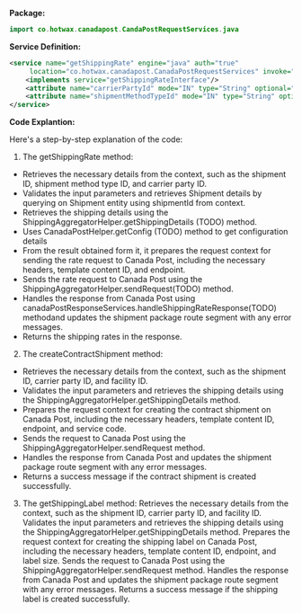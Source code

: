 **Package:**
```java
import co.hotwax.canadapost.CandaPostRequestServices.java
```

**Service Definition:**
```xml
<service name="getShippingRate" engine="java" auth="true"
     location="co.hotwax.canadapost.CanadaPostRequestServices" invoke="getShippingRate">
    <implements service="getShippingRateInterface"/>
    <attribute name="carrierPartyId" mode="IN" type="String" optional="true"/>
    <attribute name="shipmentMethodTypeId" mode="IN" type="String" optional="true"/>
</service>
```

**Code Explantion:**

Here's a step-by-step explanation of the code:

1. The getShippingRate method:
- Retrieves the necessary details from the context, such as the shipment ID, shipment method type ID, and carrier party ID.
- Validates the input parameters and retrieves Shipment details by querying on Shipment entity using shipmentId from context.
- Retrieves the shipping details using the ShippingAggregatorHelper.getShippingDetails (TODO) method.
- Uses CanadaPostHelper.getConfig (TODO) method  to get configuration details
- From the result obtained form it, it prepares the request context for sending the rate request to Canada Post, including the necessary headers, template content ID, and endpoint.
- Sends the rate request to Canada Post using the ShippingAggregatorHelper.sendRequest(TODO) method.
- Handles the response from Canada Post using canadaPostResponseServices.handleShippingRateResponse(TODO) methodand updates the shipment package route segment with any error messages.
- Returns the shipping rates in the response.

2. The createContractShipment method:
- Retrieves the necessary details from the context, such as the shipment ID, carrier party ID, and facility ID.
- Validates the input parameters and retrieves the shipping details using the ShippingAggregatorHelper.getShippingDetails method.
- Prepares the request context for creating the contract shipment on Canada Post, including the necessary headers, template content ID, endpoint, and service code.
- Sends the request to Canada Post using the ShippingAggregatorHelper.sendRequest method.
- Handles the response from Canada Post and updates the shipment package route segment with any error messages.
- Returns a success message if the contract shipment is created successfully.

3. The getShippingLabel method:
Retrieves the necessary details from the context, such as the shipment ID, carrier party ID, and facility ID.
Validates the input parameters and retrieves the shipping details using the ShippingAggregatorHelper.getShippingDetails method.
Prepares the request context for creating the shipping label on Canada Post, including the necessary headers, template content ID, endpoint, and label size.
Sends the request to Canada Post using the ShippingAggregatorHelper.sendRequest method.
Handles the response from Canada Post and updates the shipment package route segment with any error messages.
Returns a success message if the shipping label is created successfully.

